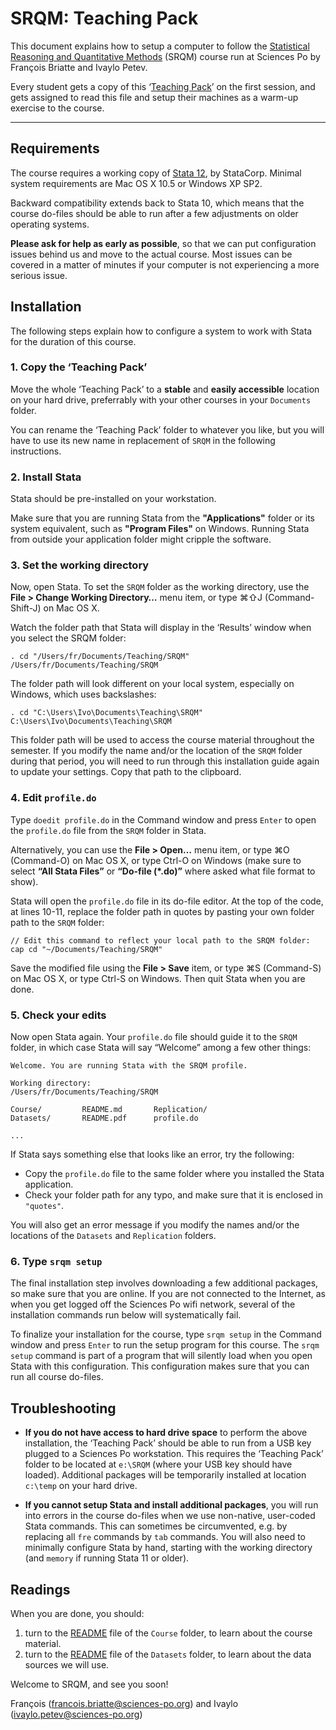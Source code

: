 # SRQM: Teaching Pack

This document explains how to setup a computer to follow the [Statistical Reasoning and Quantitative Methods](http://f.briatte.org/teaching/quanti/) (SRQM) course run at Sciences Po by François Briatte and Ivaylo Petev.

Every student gets a copy of this ‘[Teaching Pack](http://f.briatte.org/srqm/)’ on the first session, and gets assigned to read this file and setup their machines as a warm-up exercise to the course.

* * *

## Requirements

The course requires a working copy of [Stata 12](http://www.stata.com/), by StataCorp. Minimal system requirements are Mac OS X 10.5 or Windows XP SP2.

Backward compatibility extends back to Stata 10, which means that the course do-files should be able to run after a few adjustments on older operating systems.

**Please ask for help as early as possible**, so that we can put configuration issues behind us and move to the actual course. Most issues can be covered in a matter of minutes if your computer is not experiencing a more serious issue.

## Installation

The following steps explain how to configure a system to work with Stata for the duration of this course.

### 1. Copy the ‘Teaching Pack’

Move the whole ‘Teaching Pack’ to a **stable** and **easily accessible** location on your hard drive, preferrably with your other courses in your `Documents` folder.

You can rename the ‘Teaching Pack’ folder to whatever you like, but you will have to use its new name in replacement of `SRQM` in the following instructions.

### 2. Install Stata

Stata should be pre-installed on your workstation.

Make sure that you are running Stata from the __"Applications"__ folder or its system equivalent, such as __"Program Files"__ on Windows. Running Stata from outside your application folder might cripple the software.

### 3. Set the working directory

Now, open Stata. To set the `SRQM` folder as the working directory, use the __File > Change Working Directory…__ menu item, or type &#8984;&#8679;J (Command-Shift-J) on Mac OS X.

Watch the folder path that Stata will display in the ‘Results’ window when you select the SRQM folder:

	. cd "/Users/fr/Documents/Teaching/SRQM"
	/Users/fr/Documents/Teaching/SRQM

The folder path will look different on your local system, especially on Windows, which uses backslashes:

	. cd "C:\Users\Ivo\Documents\Teaching\SRQM"
	C:\Users\Ivo\Documents\Teaching\SRQM

This folder path will be used to access the course material throughout the semester. If you modify the name and/or the location of the `SRQM` folder during that period, you will need to run through this installation guide again to update your settings. Copy that path to the clipboard.

### 4. Edit `profile.do`

Type `doedit profile.do` in the Command window and press `Enter` to open the `profile.do` file from the `SRQM` folder in Stata.

Alternatively, you can use the __File > Open…__ menu item, or type &#8984;O (Command-O) on Mac OS X, or type Ctrl-O on Windows (make sure to select __“All Stata Files”__ or __“Do-file (*.do)”__ where asked what file format to show).

Stata will open the `profile.do` file in its do-file editor. At the top of the code, at lines 10-11, replace the folder path in quotes by pasting your own folder path to the `SRQM` folder:

	// Edit this command to reflect your local path to the SRQM folder:
	cap cd "~/Documents/Teaching/SRQM"

Save the modified file using the __File > Save__ item, or type &#8984;S (Command-S) on Mac OS X, or type Ctrl-S on Windows. Then quit Stata when you are done.

### 5. Check your edits

Now open Stata again. Your `profile.do` file should guide it to the `SRQM` folder, in which case Stata will say “Welcome” among a few other things:

	Welcome. You are running Stata with the SRQM profile.

	Working directory:
	/Users/fr/Documents/Teaching/SRQM

	Course/         README.md       Replication/
	Datasets/       README.pdf      profile.do
	
	...

If Stata says something else that looks like an error, try the following:

- Copy the `profile.do` file to the same folder where you installed the Stata application.
- Check your folder path for any typo, and make sure that it is enclosed in `"quotes"`.

You will also get an error message if you modify the names and/or the locations of the `Datasets` and `Replication` folders.

### 6. Type `srqm setup`

The final installation step involves downloading a few additional packages, so make sure that you are online. If you are not connected to the Internet, as when you get logged off the Sciences Po wifi network, several of the installation commands run below will systematically fail.

To finalize your installation for the course, type `srqm setup` in the Command window and press `Enter` to run the setup program for this course. The `srqm setup` command is part of a program that will silently load when you open Stata with this configuration. This configuration makes sure that you can run all course do-files.

## Troubleshooting

- **If you do not have access to hard drive space** to perform the above installation, the ‘Teaching Pack’ should be able to run from a USB key plugged to a Sciences Po workstation. This requires the ‘Teaching Pack’ folder to be located at `e:\SRQM` (where your USB key should have loaded). Additional packages will be temporarily installed at location `c:\temp` on your hard drive.

- **If you cannot setup Stata and install additional packages**, you will run into errors in the course do-files when we use non-native, user-coded Stata commands. This can sometimes be circumvented, e.g. by replacing all `fre` commands by `tab` commands. You will also need to minimally configure Stata by hand, starting with the working directory (and `memory` if running Stata 11 or older).

## Readings

When you are done, you should:

1. turn to the [README](https://github.com/briatte/srqm/blob/master/Course/README.md) file of the `Course` folder, to learn about the course material.
2. turn to the [README](https://github.com/briatte/srqm/blob/master/Datasets/README.md) file of the `Datasets` folder, to learn about the data sources we will use.

Welcome to SRQM, and see you soon!

François (<francois.briatte@sciences-po.org>) and Ivaylo (<ivaylo.petev@sciences-po.org>)
